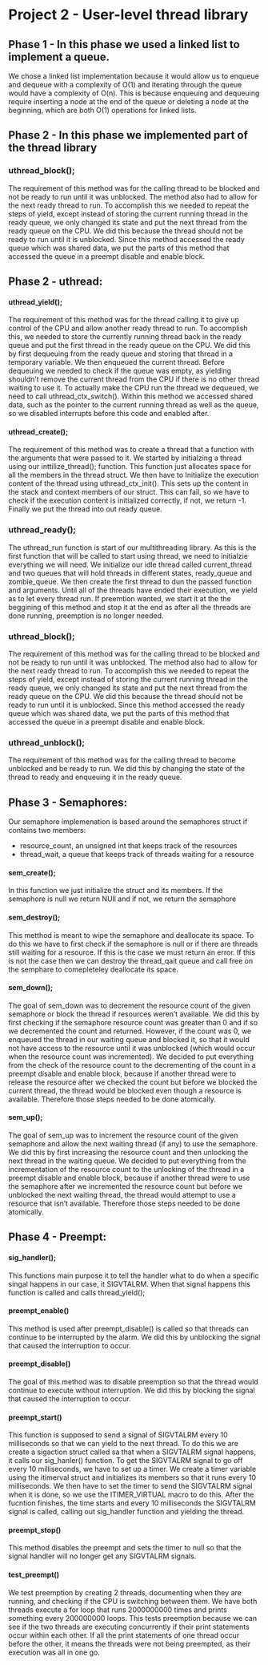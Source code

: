  # __Project 2 - User-level thread library__

## Phase 1 - In this phase we used a linked list to implement a queue.
We chose a linked list implementation because it would allow us to enqueue and
dequeue with a complexity of O(1) and iterating through the queue would have a
complexity of O(n). This is because enqueuing and dequeuing require inserting a
node at the end of the queue or deleting a node at the beginning, which are both
O(1) operations for linked lists.

## Phase 2 - In this phase we implemented part of the thread library
### uthread_block();
The requirement of this method was for the calling thread to be blocked and not
be ready to run until it was unblocked. The method also had to allow for the
next ready thread to run. To accomplish this we needed to repeat the steps of
yield, except instead of storing the current running thread in the ready queue,
we only changed its state and put the next thread from the ready queue on the
CPU. We did this because the thread should not be ready to run until it is
unblocked. Since this method accessed the ready queue which was shared data, we
put the parts of this method that accessed the queue in a preempt disable and
enable block.

## Phase 2 - uthread:
#### uthread_yield();
The requirement of this method was for the thread calling it to give up control
of the CPU and allow another ready thread to run. To accomplish this, we needed
to store the currently running thread back in the ready queue and put the first
thread in the ready queue on the CPU. We did this by first dequeuing from the
ready queue and storing that thread in a temporary variable. We then enqueued
the current thread. Before dequeuing we needed to check if the queue was empty,
as yielding shouldn’t remove the current thread from the CPU if there is no
other thread waiting to use it. To actually make the CPU run the thread we
dequeued, we need to call uthread_ctx_switch(). Within this method we accessed
shared data, such as the pointer to the current running thread as well as the
queue, so we disabled interrupts before this code and enabled after.

#### uthread_create();
The requirement of this method was to create a thread that a function
with the arguments that were passed to it. We started by initialzing a thread using 
our inttilize_thread(); function. This function just allocates space for all the 
members in the thread struct. We then have to Initialize the execution content of 
the thread using uthread_ctx_init(). This sets up the content in the stack and 
context members of our struct. This can fail, so we have to check if the execution 
content is initialized correctly, if not, we return -1. Finally we put the thread 
into out ready queue.

### uthread_ready();
The uthread_run function is start of our multithreading library. As this is the 
first function that will be called to start using thread, we need to initialzie
everything we will need. We initialize our idle thread called current_thread and
two queues that will hold threads in different states, ready_queue and zombie_queue.
We then create the first thread to dun the passed function and arguments. Until all
of the threads have ended their execution, we yield as to let every thread run. If
preemtion wanted, we start it at the the beggining of this method and stop it at
the end as after all the threads are done running, preemption is no longer needed.

### uthread_block();
The requirement of this method was for the calling thread to be blocked and not
be ready to run until it was unblocked. The method also had to allow for the
next ready thread to run. To accomplish this we needed to repeat the steps of
yield, except instead of storing the current running thread in the ready queue,
we only changed its state and put the next thread from the ready queue on the
CPU. We did this because the thread should not be ready to run until it is
unblocked. Since this method accessed the ready queue which was shared data, we
put the parts of this method that accessed the queue in a preempt disable and
enable block.

### uthread_unblock();
The requirement of this method was for the calling thread to become unblocked
and be ready to run. We did this by changing the state of the thread to ready
and enqueuing it in the ready queue.

## Phase 3 - Semaphores:

Our semaphore implemenation is based around the semaphores struct
if contains two members:
 - resource_count, an unsigned int that keeps track of the resources
 - thread_wait, a queue that keeps track of threads waiting for a resource

#### sem_create();
In this function we just initialize the struct and its members. If the 
semaphore is null we return NUll and if not, we return the semaphore

#### sem_destroy();
This metthod is meant to wipe the semaphore and deallocate its space. To
do this we have to first check if the semaphore is null or if there are threads 
still waiting for a resource. If this is the case we must return an error. If 
this is not the case then we can destroy the thread_qait queue and call free on
the semphare to comepleteley deallocate its space.

#### sem_down();
The goal of sem_down was to decrement the resource count of the given semaphore
or block the thread if resources weren’t available. We did this by first
checking if the semaphore resource count was greater than 0 and if so we
decremented the count and returned. However, if the count was 0, we enqueued the
thread in our waiting queue and blocked it, so that it would not have access to
the resource until it was unblocked (which would occur when the resource count
was incremented). We decided to put everything from the check of the resource
count to the decrementing of the count in a preempt disable and enable block,
because if another thread were to release the resource after we checked the
count but before we blocked the current thread, the thread would be blocked
even though a resource is available. Therefore those steps needed to be done
atomically.

#### sem_up();
The goal of sem_up was to increment the resource count of the given semaphore
and allow the next waiting thread (if any) to use the semaphore. We did this by
first increasing the resource count and then unlocking the next thread in the
waiting queue. We decided to put everything from the incrementation of the
resource count to the unlocking of the thread in a preempt disable and enable
block, because if another thread were to use the semaphore after we incremented
the resource count but before we unblocked the next waiting thread, the thread
would attempt to use a resource that isn’t available. Therefore those steps
needed to be done atomically.

## Phase 4 - Preempt:

#### sig_handler();
This functions main purpose it to tell the handler what to do when a 
specific singal happens in our case, it SIGVTALRM. When that signal
happens this function is called and calls thread_yield();

#### preempt_enable()
This method is used after preempt_disable() is called so that threads can
continue to be interrupted by the alarm. We did this by unblocking the signal
that caused the interruption to occur.

#### preempt_disable()
The goal of this method was to disable preemption so that the thread would
continue to execute without interruption. We did this by blocking the signal
that caused the interruption to occur.

#### preempt_start()
This function is supposed to send a signal of SIGVTALRM every 10 milliseconds
so that we can yield to the next thread. To do this we are create a sigaction
struct called sa that when a SIGVTALRM signal happens, it calls our sig_hanler()
function. To get the SIGVTALRM signal to go off every 10 milliseconds, we have 
to set up a timer. We create a timer variable using the itimerval struct and 
initializes its members so that it runs every 10 milliseconds. We then have to
set the timer to send the SIGVTALRM signal when it is done, so we use the
ITIMER_VIRTUAL macro to do this. After the fucntion finishes, the time starts 
and every 10 milliseconds the SIGVTALRM signal is called, calling out sig_handler
function and yielding the thread.

#### preempt_stop()
This method disables the preempt and sets the timer to null so that the signal
handler will no longer get any SIGVTALRM signals.

#### test_preempt()
We test preemption by creating 2 threads, documenting when they are running, and
checking if the CPU is switching between them. We have both threads execute a
for loop that runs 2000000000 times and prints something every 200000000 loops.
This tests preemption because we can see if the two threads are executing
concurrently if their print statements occur within each other. If all the print
statements of one thread occur before the other, it means the threads were not
being preempted, as their execution was all in one go.
